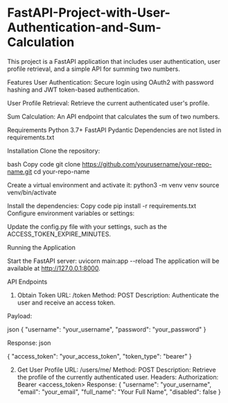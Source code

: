 # FastAPI-Project-with-User-Authentication-and-Sum-Calculation


This project is a FastAPI application that includes user authentication, user profile retrieval, and a simple API for summing two numbers.

Features
User Authentication: 
Secure login using OAuth2 with password hashing and JWT token-based authentication.

User Profile Retrieval: 
Retrieve the current authenticated user's profile.

Sum Calculation: 
An API endpoint that calculates the sum of two numbers.

Requirements
Python 3.7+
FastAPI
Pydantic
Dependencies are not listed in requirements.txt

Installation
Clone the repository:

bash
Copy code
git clone https://github.com/yourusername/your-repo-name.git
cd your-repo-name

Create a virtual environment and activate it:
python3 -m venv venv
source venv/bin/activate


Install the dependencies:
Copy code
pip install -r requirements.txt
Configure environment variables or settings:


Update the config.py file with your settings, such as the ACCESS_TOKEN_EXPIRE_MINUTES.

Running the Application

Start the FastAPI server:
uvicorn main:app --reload
The application will be available at http://127.0.0.1:8000.

API Endpoints
1. Obtain Token
URL: /token
Method: POST
Description: Authenticate the user and receive an access token.

Payload:

json
{
  "username": "your_username",
  "password": "your_password"
}

Response:
json

{
  "access_token": "your_access_token",
  "token_type": "bearer"
}

2. Get User Profile
URL: /users/me/
Method: POST
Description: Retrieve the profile of the currently authenticated user.
Headers:
Authorization: Bearer <access_token>
Response:
{
  "username": "your_username",
  "email": "your_email",
  "full_name": "Your Full Name",
  "disabled": false
}
